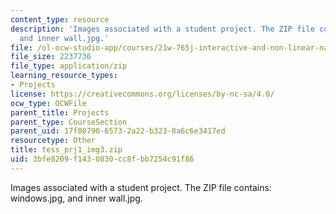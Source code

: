 ```yaml
---
content_type: resource
description: 'Images associated with a student project. The ZIP file contains: windows.jpg,
  and inner wall.jpg.'
file: /ol-ocw-studio-app/courses/21w-765j-interactive-and-non-linear-narrative-theory-and-practice-spring-2004/3bfe8209f1430830cc8fbb7254c91f86_tess_prj1_img3.zip
file_size: 2237736
file_type: application/zip
learning_resource_types:
- Projects
license: https://creativecommons.org/licenses/by-nc-sa/4.0/
ocw_type: OCWFile
parent_title: Projects
parent_type: CourseSection
parent_uid: 17f80790-6573-2a22-b323-8a6c6e3417ed
resourcetype: Other
title: tess_prj1_img3.zip
uid: 3bfe8209-f143-0830-cc8f-bb7254c91f86
---
```

Images associated with a student project. The ZIP file contains: windows.jpg, and inner wall.jpg.